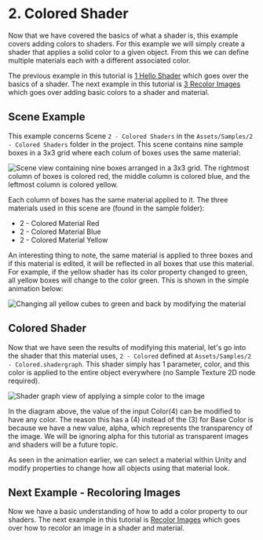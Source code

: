 # 2. Colored Shader

Now that we have covered the basics of what a shader is, this example covers
adding colors to shaders. For this example
we will simply create a shader that applies a solid color to a given
object. From this we can define multiple materials
each with a different associated color.

The previous example in this tutorial is [1 Hello Shader](1.HelloShaders.md)
which goes over the basics of a shader.
The next example in this tutorial is [3 Recolor Images](3.RecoloringImages.md)
which goes over adding basic colors to a
shader and material.

## Scene Example

This example concerns Scene `2 - Colored Shaders` in the
`Assets/Samples/2 - Colored Shaders` folder in the project. This scene contains
nine sample boxes in a 3x3 grid where each colum of boxes
uses the same material:

![Scene view containing nine boxes arranged in a 3x3 grid. The
 rightmost column of boxes is colored red, the middle column
 is colored blue, and the leftmost column is colored yellow.](imgs/Scene-2.png)

Each column of boxes has the same material applied to it. The
three materials used in this scene are (found in the
sample folder):

* 2 - Colored Material Red
* 2 - Colored Material Blue
* 2 - Colored Material Yellow

An interesting thing to note, the same material is applied to three boxes
and if this material is edited, it will be
reflected in all boxes that use this material. For example, if the
yellow shader has its color property changed to
green, all yellow boxes will change to the color green. This is
shown in the simple animation below:

![Changing all yellow cubes to green and back by modifying the material](
    imgs/2-YellowToGreen-large.gif)

## Colored Shader

Now that we have seen the results of modifying this material, let's
go into the shader that this material uses,
`2 - Colored` defined at `Assets/Samples/2 - Colored.shadergraph`.
This shader simply has 1 parameter, color, and this
color is applied to the entire object everywhere (no Sample
Texture 2D node required).

![Shader graph view of applying a simple color to the image](imgs/2-BasicColorShader.png)

In the diagram above, the value of the input Color(4) can be
modified to have any color. The reason this has a (4)
instead of the (3) for Base Color is because we have a new
value, alpha, which represents the transparency of the image.
We will be ignoring alpha for this tutorial as transparent
images and shaders will be a future topic.

As seen in the animation earlier, we can select a material
within Unity and modify properties to change how all objects
using that material look.

## Next Example - Recoloring Images

Now we have a basic understanding of how to add a color
property to our shaders.
The next example in this tutorial is [Recolor Images](3.RecoloringImages.md)
which goes over how to recolor an image in
a shader and material.

